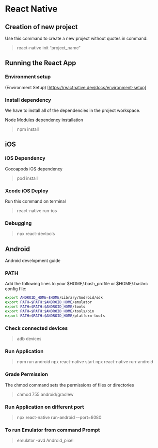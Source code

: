# React Native

## Creation of new project

Use this command to create a new project without quotes in command.

> react-native init “project_name”

## Running the React App

### Environment setup

(Environment Setup) [https://reactnative.dev/docs/environment-setup]

### Install dependency

We have to install all of the dependencies in the project workspace.

Node Modules dependency installation

> npm install

## iOS

### iOS Dependency

Cocoapods iOS dependency

> pod install

### Xcode iOS Deploy

Run this command on terminal

> react-native run-ios

### Debugging

> npx react-devtools

## Android

Android development guide

### PATH

Add the following lines to your $HOME/.bash_profile or $HOME/.bashrc config file:

```bash
export ANDROID_HOME=$HOME/Library/Android/sdk
export PATH=$PATH:$ANDROID_HOME/emulator
export PATH=$PATH:$ANDROID_HOME/tools
export PATH=$PATH:$ANDROID_HOME/tools/bin
export PATH=$PATH:$ANDROID_HOME/platform-tools
```

### Check connected devices

> adb devices

### Run Application

> npm run android
> npx react-native start
> npx react-native run-android

### Grade Permission

The chmod command sets the permissions of files or directories

> chmod 755 android/gradlew

### Run Application on different port

> npx react-native run-android --port=8080

### To run Emulator from command Prompt

> emulator -avd Android_pixel
